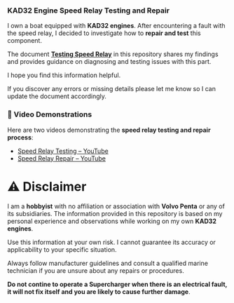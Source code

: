 ### KAD32 Engine Speed Relay Testing and Repair

I own a boat equipped with **KAD32 engines**. After encountering a fault with the speed relay, I decided to investigate how to **repair and test** this component. 

The document [**Testing Speed Relay**](./Testing_Speed_Relay.pdf) in this repository shares my findings and provides guidance on diagnosing and testing issues with this part. 

I hope you find this information helpful.  

If you discover any errors or missing details please let me know so I can update the document accordingly.  

### 🎥 Video Demonstrations  
Here are two videos demonstrating the **speed relay testing and repair process**:  
- [Speed Relay Testing – YouTube](https://www.youtube.com/watch?v=xh9VkKdx4xw)  
- [Speed Relay Repair – YouTube](https://www.youtube.com/watch?v=Rn4DBag-9Bw)  

##
# ⚠️ Disclaimer  
I am a **hobbyist** with no affiliation or association with **Volvo Penta** or any of its subsidiaries. The information provided in this repository is based on my personal experience and observations while working on my own **KAD32 engines**.  

Use this information at your own risk. I cannot guarantee its accuracy or applicability to your specific situation. 

Always follow manufacturer guidelines and consult a qualified marine technician if you are unsure about any repairs or procedures.

**Do not contine to operate a Supercharger when there is an electrical fault, it will not fix itself and you are likely to cause further damage**.
